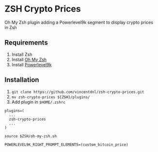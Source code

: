 # ZSH Crypto Prices

Oh My Zsh plugin adding a Powerlevel9k segment to display crypto prices in Zsh

## Requirements

1. Install Zsh
2. Install [Oh My Zsh](https://ohmyz.sh/)
3. Install [Powerlevel9k](https://github.com/bhilburn/powerlevel9k)

## Installation

1. `git clone https://github.com/vincentdnl/zsh-crypto-prices.git`
2. `mv zsh-crypto-prices ${ZSH}/plugins/`
3. Add plugin in `$HOME/.zshrc`
```
plugins=(
  ...
  zsh-crypto-prices
  ...
)

source $ZSH/oh-my-zsh.sh

POWERLEVEL9K_RIGHT_PROMPT_ELEMENTS=(custom_bitcoin_price)
```
